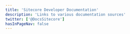 ```yaml
---
title: 'Sitecore Developer Documentation'
description: 'Links to various documentation sources'
twitter: ['@DocsSitecore']
hasInPageNav: false
---
```

